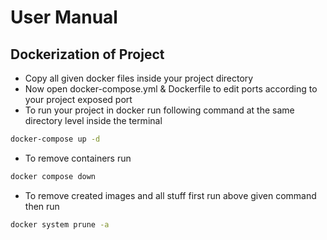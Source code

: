 # User Manual

## Dockerization of Project

- Copy all given docker files inside your project directory
- Now open docker-compose.yml & Dockerfile to edit ports according to your project exposed port
- To run your project in docker run following command at the same directory level inside the terminal

```bash
docker-compose up -d
```

- To remove containers run

```bash
docker compose down
```

- To remove created images and all stuff first run above given command then run

```bash
docker system prune -a
```